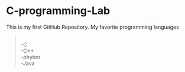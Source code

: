 # C-programming-Lab
This is my first GitHub Repository. 
My favorite programming languages
>\
-C
>\
-C++
>\
-phyton 
>\
-Java
